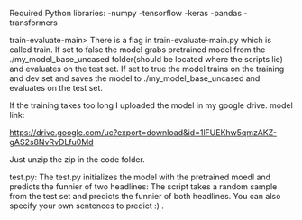 Required Python libraries:
-numpy -tensorflow -keras -pandas -transformers

train-evaluate-main>
There is a flag in train-evaluate-main.py which is called train. If set to false the model grabs pretrained model from
the ./my_model_base_uncased folder(should be located where the scripts lie) and evaluates on the test set. If set to
true the model trains on the training and dev set and saves the model to ./my_model_base_uncased and evaluates on the
test set.

If the training takes too long I uploaded the model in my google drive. model link:

https://drive.google.com/uc?export=download&id=1lFUEKhw5qmzAKZ-gAS2s8NvRvDLfu0Md

Just unzip the zip in the code folder.

test.py:
The test.py initializes the model with the pretrained moedl and predicts the funnier of two headlines:
The script takes a random sample from the test set and predicts the funnier of both headlines. You can also specify your
own sentences to predict :) .